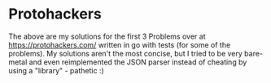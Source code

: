 # Protohackers

The above are my solutions for the first 3 Problems over at https://protohackers.com/
written in go with tests (for some of the problems). 
My solutions aren't the most concise, but I tried to be very bare-metal and 
even reimplemented the JSON parser instead of cheating by using a "library" - pathetic :)

